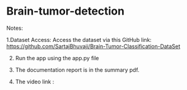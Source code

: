 # Brain-tumor-detection


Notes:

1.Dataset Access:
Access the dataset via this GitHub link: https://github.com/SartajBhuvaji/Brain-Tumor-Classification-DataSet

2. Run the app using the app.py file

3. The documentation report is in the summary pdf.

4. The video link :  


